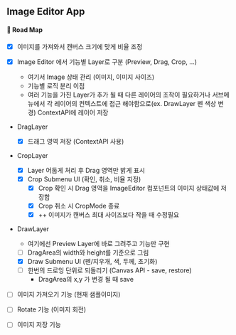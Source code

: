 ## Image Editor App

#### 🚗 Road Map

- [x] 이미지를 가져와서 캔버스 크기에 맞게 비율 조정
- [x] Image Editor 에서 기능별 Layer로 구분 (Preview, Drag, Crop, ...)

  - 여기서 Image 상태 관리 (이미지, 이미지 사이즈)
  - 기능별 로직 분리 이점
  - 여러 기능을 가진 Layer가 추가 될 때 다른 레이어의 조작이 필요하거나 서브메뉴에서 각 레이어의 컨텍스트에 접근 해야함으로(ex. DrawLayer 펜 색상 변경) ContextAPI에 레이어 저장

- DragLayer

  - [x] 드래그 영역 저장 (ContextAPI 사용)

- CropLayer

  - [x] Layer 어둡게 처리 후 Drag 영역만 밝게 표시
  - [x] Crop Submenu UI (확인, 취소, 비율 지정)
    - [x] Crop 확인 시 Drag 영역을 ImageEditor 컴포넌트의 이미지 상태값에 저장함
    - [x] Crop 취소 시 CropMode 종료
    - [x] ++ 이미지가 캔버스 최대 사이즈보다 작을 때 수정필요

- DrawLayer

  - 여기에선 Preview Layer에 바로 그려주고 기능만 구현
  - [ ] DragArea의 width와 height를 기준으로 그림
  - [x] Draw Submenu UI (펜/지우개, 색, 두께, 초기화)
  - [ ] 한번의 드로잉 단위로 되돌리기 (Canvas API - save, restore)
    - DragArea의 x,y 가 변경 될 때 save

- [ ] 이미지 가져오기 기능 (현재 샘플이미지)

- [ ] Rotate 기능 (이미지 회전)

- [ ] 이미지 저장 기능
